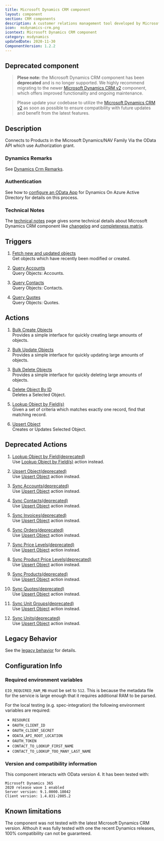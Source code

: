```yaml
---
title: Microsoft Dynamics CRM component
layout: component
section: CRM components
description: A customer relations management tool developed by Microsoft.
icon:  msdynamics-crm.png
icontext: Microsoft Dynamics CRM component
category: msdynamics
updatedDate: 2020-11-30
ComponentVersion: 1.2.2
---
```


## Deprecated component

>**Plese note:** the Microsoft Dynamics CRM component has been **deprecated** and is no longer supported. We highly recommend migrating to the newer [Microsoft Dynamics CRM v2](/components/msdynamics-crm-v2) component, which offers improved functionality and ongoing maintenance.

>Please update your codebase to utilize the [Microsoft Dynamics CRM v2](/components/msdynamics-crm-v2) as soon as possible to ensure compatibility with future updates and benefit from the latest features.

## Description

Connects to Products in the Microsoft Dynamics/NAV Family Via the OData API which use Authorization grant.

### Dynamics Remarks

See [Dynamics Crm Remarks](dynamics-crm-remarks).

### Authentication

See how to [configure an OData App](configuring-odata-app) for Dynamics On Azure Active Directory for details on this process.

### Technical Notes

The [technical notes](technical-notes) page gives some technical details about Microsoft Dynamics CRM component like [changelog](/components/msdynamics-crm/technical-notes#changelog) and [completeness matrix](/components/msdynamics-crm/technical-notes#completeness-matrix).

## Triggers

  1. [Fetch new and updated objects](/components/msdynamics-crm/triggers#fetch-new-and-updated-objects)                         
  Get objects which have recently been modified or created.

  2. [Query Accounts](/components/msdynamics-crm/triggers#query-accounts)                                                     
  Query Objects: Accounts.

  3. [Query Contacts](/components/msdynamics-crm/triggers#query-contacts)                                                     
  Query Objects: Contacts.

  4. [Query Quotes](/components/msdynamics-crm/triggers#query-quotes)                                                         
  Query Objects: Quotes.

## Actions

  1. [Bulk Create Objects](/components/msdynamics-crm/actions#bulk-create-objects)                                         
  Provides a simple interface for quickly creating large amounts of objects.

  2. [Bulk Update Objects](/components/msdynamics-crm/actions#bulk-update-objects)                                         
  Provides a simple interface for quickly updating large amounts of objects.

  3. [Bulk Delete Objects](/components/msdynamics-crm/actions#bulk-delete-objects)                                         
  Provides a simple interface for quickly deleting large amounts of objects.

  4. [Delete Object By ID](/components/msdynamics-crm/actions#delete-object-by-id)                                          
  Deletes a Selected Object.

  5. [Lookup Object by Field(s)](/components/msdynamics-crm/actions#lookup-object-by-fields)                                            
  Given a set of criteria which matches exactly one record, find that matching record.

  6. [Upsert Object](/components/msdynamics-crm/actions#upsert-object)                                                
  Creates or Updates Selected Object.

## Deprecated Actions

  1. [Lookup Object by Field(deprecated)](/components/msdynamics-crm/actions#lookup-object-by-fielddeprecated)                  
  Use [Lookup Object by Field(s)](/components/msdynamics-crm/actions#lookup-object-by-fields)  action instead.

  2. [Upsert Object(deprecated)](/components/msdynamics-crm/actions#upsert-objectdeprecated)                                    
  Use [Upsert Object](/components/msdynamics-crm/actions#upsert-object)    action instead.

  3. [Sync Accounts(deprecated)](/components/msdynamics-crm/actions#sync-accountsdeprecated)                                    
  Use [Upsert Object](/components/msdynamics-crm/actions#upsert-object)    action instead.

  4. [Sync Contacts(deprecated)](/components/msdynamics-crm/actions#sync-contactsdeprecated)                                    
  Use [Upsert Object](/components/msdynamics-crm/actions#upsert-object)    action instead.

  5. [Sync Invoices(deprecated)](/components/msdynamics-crm/actions#sync-invoicesdeprecated)                                    
  Use [Upsert Object](/components/msdynamics-crm/actions#upsert-object)    action instead.

  6. [Sync Orders(deprecated)](/components/msdynamics-crm/actions#sync-ordersdeprecated)                                        
  Use [Upsert Object](/components/msdynamics-crm/actions#upsert-object)    action instead.

  7. [Sync Price Levels(deprecated)](/components/msdynamics-crm/actions#sync-price-levelsdeprecated)                            
  Use [Upsert Object](/components/msdynamics-crm/actions#upsert-object)    action instead.

  8. [Sync Product Price Levels(deprecated)](/components/msdynamics-crm/actions#sync-price-levelsdeprecated)                    
  Use [Upsert Object](/components/msdynamics-crm/actions#upsert-object)    action instead.

  9. [Sync Products(deprecated)](/components/msdynamics-crm/actions#sync-productsdeprecated)                                    
  Use [Upsert Object](/components/msdynamics-crm/actions#upsert-object)    action instead.

  10. [Sync Quotes(deprecated)](/components/msdynamics-crm/actions#sync-quotesdeprecated)                                       
  Use [Upsert Object](/components/msdynamics-crm/actions#upsert-object)    action instead.

  11. [Sync Unit Groups(deprecated)](/components/msdynamics-crm/actions#sync-unit-groupsdeprecated)                             
  Use [Upsert Object](/components/msdynamics-crm/actions#upsert-object)    action instead.

  12. [Sync Units(deprecated)](/components/msdynamics-crm/actions#sync-unitsdeprecated)                                         
  Use [Upsert Object](/components/msdynamics-crm/actions#upsert-object)    action instead.

## Legacy Behavior

See the [legacy behavior](legacy-behavior) for details.

## Configuration Info

### Required environment variables

`EIO_REQUIRED_RAM_MB` must be set to `512`.  This is because the metadata file for the service is large enough that it requires additional RAM to be parsed.

For the local testing (e.g. spec-integration) the following environment variables are required:
* `RESOURCE`
* `OAUTH_CLIENT_ID`
* `OAUTH_CLIENT_SECRET`
* `ODATA_API_ROOT_LOCATION`
* `OAUTH_TOKEN`
* `CONTACT_TO_LOOKUP_FIRST_NAME`
* `CONTACT_TO_LOOKUP_TOO_MANY_LAST_NAME`

### Version and compatibility information

This component interacts with OData version 4. It has been tested with:

```
Microsoft Dynamics 365
2020 release wave 1 enabled
Server version: 9.1.0000.18042
Client version: 1.4.831-2005.2
```

## Known limitations

The component was not tested with the latest Microsoft Dynamics CRM version. Althouh it was fully tested with one the recent Dynamics releases, 100% compatibility can not be guaranteed.
